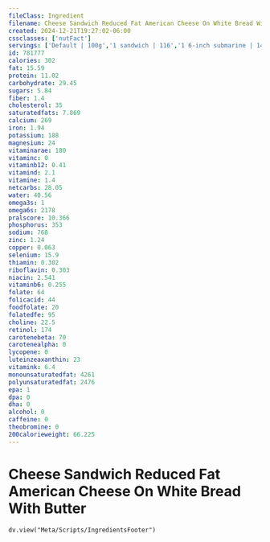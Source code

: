 ```yaml
---
fileClass: Ingredient
filename: Cheese Sandwich Reduced Fat American Cheese On White Bread With Butter
created: 2024-12-21T19:27:02-06:00
cssclasses: ['nutFact']
servings: ['Default | 100g','1 sandwich | 116','1 6-inch submarine | 140','1 12-inch submarine | 280']
id: 781777
calories: 302
fat: 15.59
protein: 11.02
carbohydrate: 29.45
sugars: 5.84
fiber: 1.4
cholesterol: 35
saturatedfats: 7.869
calcium: 269
iron: 1.94
potassium: 188
magnesium: 24
vitaminarae: 180
vitaminc: 0
vitaminb12: 0.41
vitamind: 2.1
vitamine: 1.4
netcarbs: 28.05
water: 40.56
omega3s: 1
omega6s: 2178
pralscore: 10.366
phosphorus: 353
sodium: 768
zinc: 1.24
copper: 0.063
selenium: 15.9
thiamin: 0.302
riboflavin: 0.303
niacin: 2.541
vitaminb6: 0.255
folate: 64
folicacid: 44
foodfolate: 20
folatedfe: 95
choline: 22.5
retinol: 174
carotenebeta: 70
carotenealpha: 0
lycopene: 0
luteinzeaxanthin: 23
vitamink: 6.4
monounsaturatedfat: 4261
polyunsaturatedfat: 2476
epa: 1
dpa: 0
dha: 0
alcohol: 0
caffeine: 0
theobromine: 0
200calorieweight: 66.225
---
```


# Cheese Sandwich Reduced Fat American Cheese On White Bread With Butter

```dataviewjs
dv.view("Meta/Scripts/IngredientsFooter")
```
